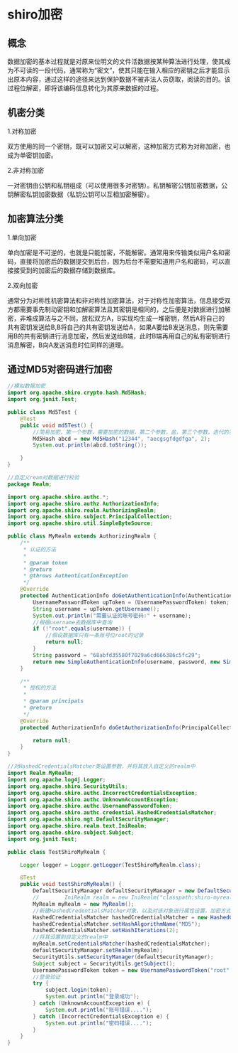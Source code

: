 # shiro加密

## 概念

​	数据加密的基本过程就是对原来位明文的文件活数据按某种算法进行处理，使其成为不可读的一段代码，通常称为“密文”，使其只能在输入相应的密钥之后才能显示出原本内容，通过这样的途径来达到保护数据不被非法人员窃取，阅读的目的。该过程位解密，即将该编码信息转化为其原来数据的过程。

## 机密分类

1.对称加密

​	双方使用的同一个密钥，既可以加密又可以解密，这种加密方式称为对称加密，也成为单密钥加密。

2.非对称加密

​	一对密钥由公钥和私钥组成（可以使用很多对密钥）。私钥解密公钥加密数据，公钥解密私钥加密数据（私钥公钥可以互相加密解密）。

## 加密算法分类

1.单向加密

​	单向加密是不可逆的，也就是只能加密，不能解密。通常用来传输类似用户名和密码，直接将加密后的数据提交到后台，因为后台不需要知道用户名和密码，可以直接接受到的加密后的数据存储到数据库。

2.双向加密

​	通常分为对称性机密算法和非对称性加密算法，对于对称性加密算法，信息接受双方都需要事先制动密钥和加解密算法且其密钥是相同的，之后便是对数据进行加解密，非堆成算法与之不同，放松双方A，B实现均生成一堆密钥，然后A将自己的共有密钥发送给B,B将自己的共有密钥发送给A，如果A要给B发送消息，则先需要用B的共有密钥进行消息加密，然后发送给B端，此时B端再用自己的私有密钥进行消息解密，B向A发送消息时位同样的道理。

## 通过MD5对密码进行加密

~~~java
//模拟数据加密
import org.apache.shiro.crypto.hash.Md5Hash;
import org.junit.Test;

public class Md5Test {
    @Test
    public void md5Test() {
        //简易加密，第一个参数，需要加密的数据，第二个参数，盐，第三个参数，迭代的次数
        Md5Hash abcd = new Md5Hash("12344", "aecgsgfdgdfga", 2);
        System.out.println(abcd.toString());

    }
}
~~~

~~~Java
//自定义ream对数据进行校验
package Realm;

import org.apache.shiro.authc.*;
import org.apache.shiro.authz.AuthorizationInfo;
import org.apache.shiro.realm.AuthorizingRealm;
import org.apache.shiro.subject.PrincipalCollection;
import org.apache.shiro.util.SimpleByteSource;

public class MyRealm extends AuthorizingRealm {
    /**
     * 认证的方法
     *
     * @param token
     * @return
     * @throws AuthenticationException
     */
    @Override
    protected AuthenticationInfo doGetAuthenticationInfo(AuthenticationToken token) throws AuthenticationException {
        UsernamePasswordToken upToken = (UsernamePasswordToken) token;
        String username = upToken.getUsername();
        System.out.println("需要认证的账号密码:" + username);
        //根据username去数据库中查询
        if (!"root".equals(username)) {
            //假设数据库只有一条账号位root的记录
            return null;
        }
        String password = "68abfd35580f7029a6cd666386c5fc29";
        return new SimpleAuthenticationInfo(username, password, new SimpleByteSource("aecgsgfdgdfga"), "abc");
    }

    /**
     * 授权的方法
     *
     * @param principals
     * @return
     */
    @Override
    protected AuthorizationInfo doGetAuthorizationInfo(PrincipalCollection principals) {

        return null;
    }
}

~~~

~~~java
//对HashedCredentialsMatcher类设置参数，并将其放入自定义的realm中
import Realm.MyRealm;
import org.apache.log4j.Logger;
import org.apache.shiro.SecurityUtils;
import org.apache.shiro.authc.IncorrectCredentialsException;
import org.apache.shiro.authc.UnknownAccountException;
import org.apache.shiro.authc.UsernamePasswordToken;
import org.apache.shiro.authc.credential.HashedCredentialsMatcher;
import org.apache.shiro.mgt.DefaultSecurityManager;
import org.apache.shiro.realm.text.IniRealm;
import org.apache.shiro.subject.Subject;
import org.junit.Test;

public class TestShiroMyRealm {

    Logger logger = Logger.getLogger(TestShiroMyRealm.class);

    @Test
    public void testShiroMyRealm() {
        DefaultSecurityManager defaultSecurityManager = new DefaultSecurityManager();
        //        IniRealm realm = new IniRealm("classpath:shiro-myrealm.ini");
        MyRealm myRealm = new MyRealm();
        //新建HashedCredentialsMatcher对象，以及对该对象进行属性设置，加密方式，迭代次数等。
        HashedCredentialsMatcher hashedCredentialsMatcher = new HashedCredentialsMatcher();
        hashedCredentialsMatcher.setHashAlgorithmName("MD5");
        hashedCredentialsMatcher.setHashIterations(2);
        //将其设置到自定义的realm中
        myRealm.setCredentialsMatcher(hashedCredentialsMatcher);
        defaultSecurityManager.setRealm(myRealm);
        SecurityUtils.setSecurityManager(defaultSecurityManager);
        Subject subject = SecurityUtils.getSubject();
        UsernamePasswordToken token = new UsernamePasswordToken("root", "12344");
        //登录验证
        try {
            subject.login(token);
            System.out.println("登录成功");
        } catch (UnknownAccountException e) {
            System.out.println("账号错误....");
        } catch (IncorrectCredentialsException e) {
            System.out.println("密码错误....");
        }
    }
}

~~~

